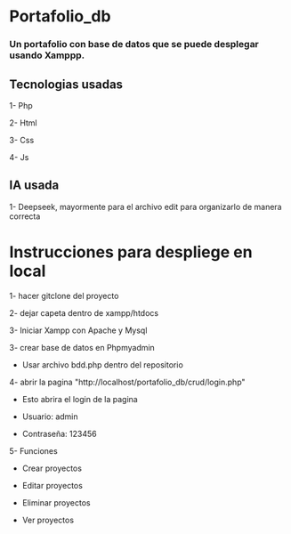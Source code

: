 # Portafolio_db
### Un portafolio con base de datos que se puede desplegar usando Xamppp.

## Tecnologias usadas
1- Php

2- Html

3- Css

4- Js

## IA usada

1- Deepseek, mayormente para el archivo edit para organizarlo de manera correcta

# Instrucciones para despliege en local

1- hacer gitclone del proyecto

2- dejar capeta dentro de xampp/htdocs

3- Iniciar Xampp con Apache y Mysql

3- crear base de datos en Phpmyadmin

  - Usar archivo bdd.php dentro del repositorio
    
4- abrir la pagina "http://localhost/portafolio_db/crud/login.php"

  - Esto abrira el login de la pagina
    
  - Usuario: admin
    
  - Contraseña: 123456

5- Funciones

  - Crear proyectos
    
  - Editar proyectos
  - Eliminar proyectos
  - Ver proyectos
